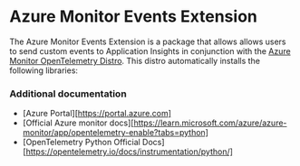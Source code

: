 # Azure Monitor Events Extension

The Azure Monitor Events Extension is a package that allows allows users to send custom events to Application Insights in conjunction with the [Azure Monitor OpenTelemetry Distro](https://learn.microsoft.com/azure/azure-monitor/app/opentelemetry-enable?tabs=python).
This distro automatically installs the following libraries:

### Additional documentation

* [Azure Portal][https://portal.azure.com]
* [Official Azure monitor docs][https://learn.microsoft.com/azure/azure-monitor/app/opentelemetry-enable?tabs=python]
* [OpenTelemetry Python Official Docs][https://opentelemetry.io/docs/instrumentation/python/]
